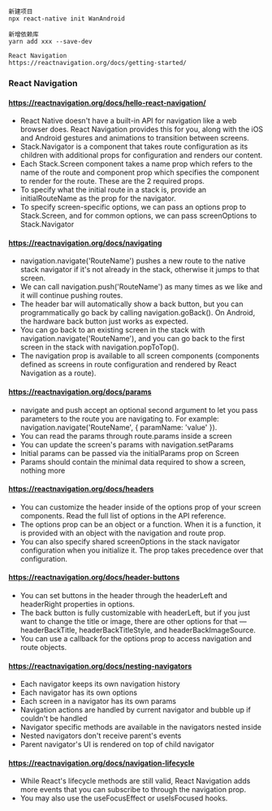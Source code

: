 ``` 
新建项目
npx react-native init WanAndroid

新增依赖库
yarn add xxx --save-dev

React Navigation
https://reactnavigation.org/docs/getting-started/
```


### React Navigation

#### https://reactnavigation.org/docs/hello-react-navigation/
- React Native doesn't have a built-in API for navigation like a web browser does. React Navigation provides this for you, along with the iOS and Android gestures and animations to transition between screens.
- Stack.Navigator is a component that takes route configuration as its children with additional props for configuration and renders our content.
- Each Stack.Screen component takes a name prop which refers to the name of the route and component prop which specifies the component to render for the route. These are the 2 required props.
- To specify what the initial route in a stack is, provide an initialRouteName as the prop for the navigator.
- To specify screen-specific options, we can pass an options prop to Stack.Screen, and for common options, we can pass screenOptions to Stack.Navigator

#### https://reactnavigation.org/docs/navigating
- navigation.navigate('RouteName') pushes a new route to the native stack navigator if it's not already in the stack, otherwise it jumps to that screen.
- We can call navigation.push('RouteName') as many times as we like and it will continue pushing routes.
- The header bar will automatically show a back button, but you can programmatically go back by calling navigation.goBack(). On Android, the hardware back button just works as expected.
- You can go back to an existing screen in the stack with navigation.navigate('RouteName'), and you can go back to the first screen in the stack with navigation.popToTop().
- The navigation prop is available to all screen components (components defined as screens in route configuration and rendered by React Navigation as a route).

#### https://reactnavigation.org/docs/params
- navigate and push accept an optional second argument to let you pass parameters to the route you are navigating to. For example: navigation.navigate('RouteName', { paramName: 'value' }).
- You can read the params through route.params inside a screen
- You can update the screen's params with navigation.setParams
- Initial params can be passed via the initialParams prop on Screen
- Params should contain the minimal data required to show a screen, nothing more

#### https://reactnavigation.org/docs/headers
- You can customize the header inside of the options prop of your screen components. Read the full list of options in the API reference.
- The options prop can be an object or a function. When it is a function, it is provided with an object with the navigation and route prop.
- You can also specify shared screenOptions in the stack navigator configuration when you initialize it. The prop takes precedence over that configuration.

#### https://reactnavigation.org/docs/header-buttons
- You can set buttons in the header through the headerLeft and headerRight properties in options.
- The back button is fully customizable with headerLeft, but if you just want to change the title or image, there are other options for that — headerBackTitle, headerBackTitleStyle, and headerBackImageSource.
- You can use a callback for the options prop to access navigation and route objects.

#### https://reactnavigation.org/docs/nesting-navigators
- Each navigator keeps its own navigation history
- Each navigator has its own options
- Each screen in a navigator has its own params
- Navigation actions are handled by current navigator and bubble up if couldn't be handled
- Navigator specific methods are available in the navigators nested inside
- Nested navigators don't receive parent's events
- Parent navigator's UI is rendered on top of child navigator

#### https://reactnavigation.org/docs/navigation-lifecycle
- While React's lifecycle methods are still valid, React Navigation adds more events that you can subscribe to through the navigation prop.
- You may also use the useFocusEffect or useIsFocused hooks.


